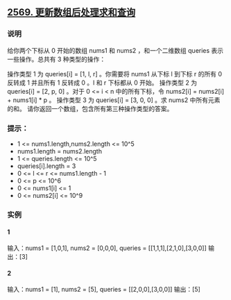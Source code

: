 ## [2569. 更新数组后处理求和查询](https://leetcode.cn/problems/handling-sum-queries-after-update/description/)

### 说明
给你两个下标从 0 开始的数组 nums1 和 nums2 ，和一个二维数组 queries 表示一些操作。总共有 3 种类型的操作：

操作类型 1 为 queries[i] = [1, l, r] 。你需要将 nums1 从下标 l 到下标 r 的所有 0 反转成 1 并且所有 1 反转成 0 。l 和 r 下标都从 0 开始。
操作类型 2 为 queries[i] = [2, p, 0] 。对于 0 <= i < n 中的所有下标，令 nums2[i] = nums2[i] + nums1[i] * p 。
操作类型 3 为 queries[i] = [3, 0, 0] 。求 nums2 中所有元素的和。
请你返回一个数组，包含所有第三种操作类型的答案。

### 提示：
* 1 <= nums1.length,nums2.length <= 10^5
* nums1.length = nums2.length
* 1 <= queries.length <= 10^5
* queries[i].length = 3
* 0 <= l <= r <= nums1.length - 1
* 0 <= p <= 10^6
* 0 <= nums1[i] <= 1
* 0 <= nums2[i] <= 10^9

### 实例
#### 1
输入：nums1 = [1,0,1], nums2 = [0,0,0], queries = [[1,1,1],[2,1,0],[3,0,0]]
输出：[3]

#### 2
输入：nums1 = [1], nums2 = [5], queries = [[2,0,0],[3,0,0]]
输出：[5]